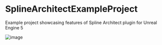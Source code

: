 # SplineArchitectExampleProject
Example project showcasing features of Spline Architect plugin for Unreal Engine 5

![image](https://github.com/user-attachments/assets/43a5c168-0950-43c2-b89e-a30fbde0936e)

